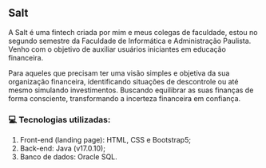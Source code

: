 ## Salt

A Salt é uma fintech criada por mim e meus colegas de faculdade, estou no segundo semestre da Faculdade de Informática e Administração Paulista. Venho com o objetivo de auxiliar usuários iniciantes em educação financeira.

Para aqueles que precisam ter uma visão simples e objetiva da sua organização financeira, identificando situações de descontrole ou até mesmo simulando investimentos. Buscando equilibrar as suas finanças de forma consciente, transformando a incerteza financeira em confiança.

### 💻 Tecnologias utilizadas:
1. Front-end (landing page): HTML, CSS e Bootstrap5;
2. Back-end: Java (v17.0.10);
3. Banco de dados: Oracle SQL.
